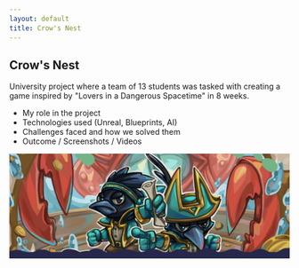 ```yaml
---
layout: default
title: Crow's Nest
---
```


<div id="project-detail">
  <h2>Crow's Nest</h2>

  <p>
    University project where a team of 13 students was tasked with creating a game inspired by 
    "Lovers in a Dangerous Spacetime" in 8 weeks.
  </p>

  <p>
    <ul>
      <li>My role in the project</li>
      <li>Technologies used (Unreal, Blueprints, AI)</li>
      <li>Challenges faced and how we solved them</li>
      <li>Outcome / Screenshots / Videos</li>
    </ul>
  </p>

  <img src="/assets/images/Crows_nest_cover.png" alt="Crow's Nest Cover">
</div>